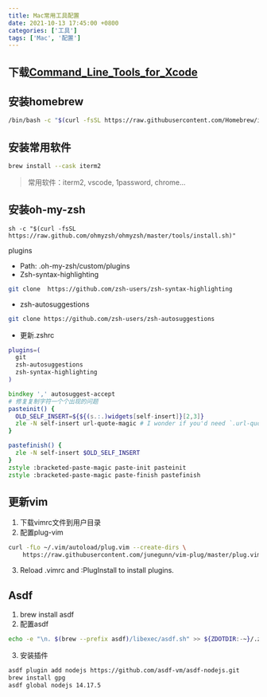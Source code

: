 ```yaml
---
title: Mac常用工具配置
date: 2021-10-13 17:45:00 +0800
categories: ['工具']
tags: ['Mac', '配置']
---
```


## 下载[Command_Line_Tools_for_Xcode](https://developer.apple.com/account/)
## 安装homebrew
```bash
/bin/bash -c "$(curl -fsSL https://raw.githubusercontent.com/Homebrew/install/HEAD/install.sh)"
```

## 安装常用软件
```bash
brew install --cask iterm2
```

> 常用软件：iterm2, vscode, 1password, chrome...

## 安装oh-my-zsh

```shell
sh -c "$(curl -fsSL https://raw.github.com/ohmyzsh/ohmyzsh/master/tools/install.sh)"
```

plugins
  - Path: .oh-my-zsh/custom/plugins
  - Zsh-syntax-highlighting
  ```bash
  git clone  https://github.com/zsh-users/zsh-syntax-highlighting
  ```

  - zsh-autosuggestions
  ```bash
  git clone https://github.com/zsh-users/zsh-autosuggestions
  ```

  - 更新.zshrc

```zsh
plugins=(
  git
  zsh-autosuggestions
  zsh-syntax-highlighting
)

bindkey ',' autosuggest-accept
# 修复复制字符一个个出现的问题
pasteinit() {
  OLD_SELF_INSERT=${${(s.:.)widgets[self-insert]}[2,3]}
  zle -N self-insert url-quote-magic # I wonder if you'd need `.url-quote-magic`?
}

pastefinish() {
  zle -N self-insert $OLD_SELF_INSERT
}
zstyle :bracketed-paste-magic paste-init pasteinit
zstyle :bracketed-paste-magic paste-finish pastefinish

```
##  更新vim
  1. 下载vimrc文件到用户目录
  2. 配置plug-vim

```bash
curl -fLo ~/.vim/autoload/plug.vim --create-dirs \
    https://raw.githubusercontent.com/junegunn/vim-plug/master/plug.vim
```

  3.  Reload .vimrc and :PlugInstall to install plugins.

##  Asdf
  1. brew install asdf
  2. 配置asdf
```bash
echo -e "\n. $(brew --prefix asdf)/libexec/asdf.sh" >> ${ZDOTDIR:-~}/.zshrc
```

  3. 安装插件
```bash
asdf plugin add nodejs https://github.com/asdf-vm/asdf-nodejs.git
brew install gpg
asdf global nodejs 14.17.5
```

